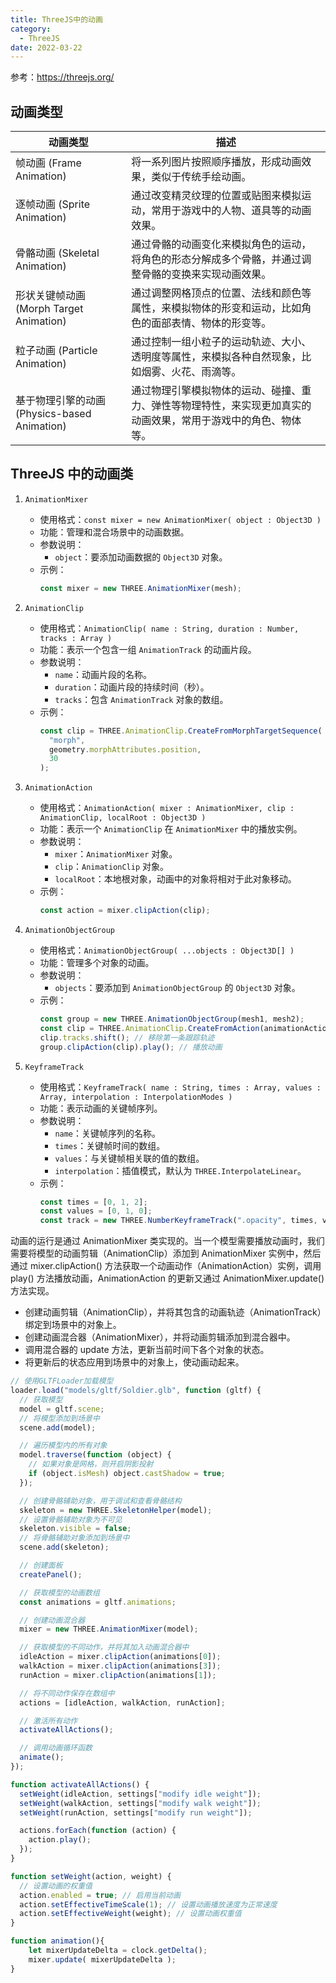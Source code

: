```yaml
---
title: ThreeJS中的动画
category:
  - ThreeJS
date: 2022-03-22
---
```

参考：https://threejs.org/
## 动画类型

| 动画类型                                     | 描述                                                                                                           |
| -------------------------------------------- | -------------------------------------------------------------------------------------------------------------- |
| 帧动画 (Frame Animation)                     | 将一系列图片按照顺序播放，形成动画效果，类似于传统手绘动画。                                                   |
| 逐帧动画 (Sprite Animation)                  | 通过改变精灵纹理的位置或贴图来模拟运动，常用于游戏中的人物、道具等的动画效果。                                 |
| 骨骼动画 (Skeletal Animation)                | 通过骨骼的动画变化来模拟角色的运动，将角色的形态分解成多个骨骼，并通过调整骨骼的变换来实现动画效果。           |
| 形状关键帧动画 (Morph Target Animation)      | 通过调整网格顶点的位置、法线和颜色等属性，来模拟物体的形变和运动，比如角色的面部表情、物体的形变等。           |
| 粒子动画 (Particle Animation)                | 通过控制一组小粒子的运动轨迹、大小、透明度等属性，来模拟各种自然现象，比如烟雾、火花、雨滴等。                 |
| 基于物理引擎的动画 (Physics-based Animation) | 通过物理引擎模拟物体的运动、碰撞、重力、弹性等物理特性，来实现更加真实的动画效果，常用于游戏中的角色、物体等。 |

## ThreeJS 中的动画类

1. `AnimationMixer`

   - 使用格式：`const mixer = new AnimationMixer( object : Object3D )`
   - 功能：管理和混合场景中的动画数据。
   - 参数说明：
     - `object`：要添加动画数据的 `Object3D` 对象。
   - 示例：
     ```js
     const mixer = new THREE.AnimationMixer(mesh);
     ```

2. `AnimationClip`

   - 使用格式：`AnimationClip( name : String, duration : Number, tracks : Array )`
   - 功能：表示一个包含一组 `AnimationTrack` 的动画片段。
   - 参数说明：
     - `name`：动画片段的名称。
     - `duration`：动画片段的持续时间（秒）。
     - `tracks`：包含 `AnimationTrack` 对象的数组。
   - 示例：
     ```js
     const clip = THREE.AnimationClip.CreateFromMorphTargetSequence(
       "morph",
       geometry.morphAttributes.position,
       30
     );
     ```

3. `AnimationAction`

   - 使用格式：`AnimationAction( mixer : AnimationMixer, clip : AnimationClip, localRoot : Object3D )`
   - 功能：表示一个 `AnimationClip` 在 `AnimationMixer` 中的播放实例。
   - 参数说明：
     - `mixer`：`AnimationMixer` 对象。
     - `clip`：`AnimationClip` 对象。
     - `localRoot`：本地根对象，动画中的对象将相对于此对象移动。
   - 示例：
     ```js
     const action = mixer.clipAction(clip);
     ```

4. `AnimationObjectGroup`

   - 使用格式：`AnimationObjectGroup( ...objects : Object3D[] )`
   - 功能：管理多个对象的动画。
   - 参数说明：
     - `objects`：要添加到 `AnimationObjectGroup` 的 `Object3D` 对象。
   - 示例：
     ```js
     const group = new THREE.AnimationObjectGroup(mesh1, mesh2);
     const clip = THREE.AnimationClip.CreateFromAction(animationAction);
     clip.tracks.shift(); // 移除第一条跟踪轨迹
     group.clipAction(clip).play(); // 播放动画
     ```

5. `KeyframeTrack`
   - 使用格式：`KeyframeTrack( name : String, times : Array, values : Array, interpolation : InterpolationModes )`
   - 功能：表示动画的关键帧序列。
   - 参数说明：
     - `name`：关键帧序列的名称。
     - `times`：关键帧时间的数组。
     - `values`：与关键帧相关联的值的数组。
     - `interpolation`：插值模式，默认为 `THREE.InterpolateLinear`。
   - 示例：
     ```js
     const times = [0, 1, 2];
     const values = [0, 1, 0];
     const track = new THREE.NumberKeyframeTrack(".opacity", times, values);
     ```

动画的运行是通过 AnimationMixer 类实现的。当一个模型需要播放动画时，我们需要将模型的动画剪辑（AnimationClip）添加到 AnimationMixer 实例中，然后通过 mixer.clipAction() 方法获取一个动画动作（AnimationAction）实例，调用 play() 方法播放动画，AnimationAction 的更新又通过 AnimationMixer.update() 方法实现。

- 创建动画剪辑（AnimationClip），并将其包含的动画轨迹（AnimationTrack）绑定到场景中的对象上。
- 创建动画混合器（AnimationMixer），并将动画剪辑添加到混合器中。
- 调用混合器的 update 方法，更新当前时间下各个对象的状态。
- 将更新后的状态应用到场景中的对象上，使动画动起来。

```js
// 使用GLTFLoader加载模型
loader.load("models/gltf/Soldier.glb", function (gltf) {
  // 获取模型
  model = gltf.scene;
  // 将模型添加到场景中
  scene.add(model);

  // 遍历模型内的所有对象
  model.traverse(function (object) {
    // 如果对象是网格，则开启阴影投射
    if (object.isMesh) object.castShadow = true;
  });

  // 创建骨骼辅助对象，用于调试和查看骨骼结构
  skeleton = new THREE.SkeletonHelper(model);
  // 设置骨骼辅助对象为不可见
  skeleton.visible = false;
  // 将骨骼辅助对象添加到场景中
  scene.add(skeleton);

  // 创建面板
  createPanel();

  // 获取模型的动画数组
  const animations = gltf.animations;

  // 创建动画混合器
  mixer = new THREE.AnimationMixer(model);

  // 获取模型的不同动作，并将其加入动画混合器中
  idleAction = mixer.clipAction(animations[0]);
  walkAction = mixer.clipAction(animations[3]);
  runAction = mixer.clipAction(animations[1]);

  // 将不同动作保存在数组中
  actions = [idleAction, walkAction, runAction];

  // 激活所有动作
  activateAllActions();

  // 调用动画循环函数
  animate();
});

function activateAllActions() {
  setWeight(idleAction, settings["modify idle weight"]);
  setWeight(walkAction, settings["modify walk weight"]);
  setWeight(runAction, settings["modify run weight"]);

  actions.forEach(function (action) {
    action.play();
  });
}

function setWeight(action, weight) {
  // 设置动画的权重值
  action.enabled = true; // 启用当前动画
  action.setEffectiveTimeScale(1); // 设置动画播放速度为正常速度
  action.setEffectiveWeight(weight); // 设置动画权重值
}

function animation(){
	let mixerUpdateDelta = clock.getDelta();
	mixer.update( mixerUpdateDelta );
}
```

<div ref="blendingRef" class="ref"></div>

<script setup>
import {ref,onMounted} from 'vue'
import * as THREE from 'three'
import { GLTFLoader } from 'three/addons/loaders/GLTFLoader.js';
import { GUI } from 'three/addons/libs/lil-gui.module.min.js';

let dat;


const blendingRef = ref()
const initBlending = () => {

			let scene, renderer, camera, stats;
			let model, skeleton, mixer, clock;

			const crossFadeControls = [];

			let idleAction, walkAction, runAction;
			let idleWeight, walkWeight, runWeight;
			let actions, settings;

			let singleStepMode = false;
			let sizeOfNextStep = 0;

			init();

			function init() {

				// const container = document.getElementById( 'container' );

				camera = new THREE.PerspectiveCamera( 45, 2, 1, 1000 );
				camera.position.set( 1, 2, - 3 );
				camera.lookAt( 0, 1, 0 );

				clock = new THREE.Clock();

				scene = new THREE.Scene();
				scene.background = new THREE.Color( 0xa0a0a0 );
				scene.fog = new THREE.Fog( 0xa0a0a0, 10, 50 );

				const hemiLight = new THREE.HemisphereLight( 0xffffff, 0x444444 );
				hemiLight.position.set( 0, 20, 0 );
				scene.add( hemiLight );

				const dirLight = new THREE.DirectionalLight( 0xffffff );
				dirLight.position.set( - 3, 10, - 10 );
				dirLight.castShadow = true;
				dirLight.shadow.camera.top = 2;
				dirLight.shadow.camera.bottom = - 2;
				dirLight.shadow.camera.left = - 2;
				dirLight.shadow.camera.right = 2;
				dirLight.shadow.camera.near = 0.1;
				dirLight.shadow.camera.far = 40;
				scene.add( dirLight );

				// ground

				const mesh = new THREE.Mesh( new THREE.PlaneGeometry( 100, 100 ), new THREE.MeshPhongMaterial( { color: 0x999999, depthWrite: false } ) );
				mesh.rotation.x = - Math.PI / 2;
				mesh.receiveShadow = true;
				scene.add( mesh );

				const loader = new GLTFLoader();
				loader.load( '/threejs/models/gltf/Soldier.glb', function ( gltf ) {

					model = gltf.scene;
					scene.add( model );

					model.traverse( function ( object ) {

						if ( object.isMesh ) object.castShadow = true;

					} );

					//

					skeleton = new THREE.SkeletonHelper( model );
					skeleton.visible = false;
					scene.add( skeleton );

					//

					createPanel();


					//

					const animations = gltf.animations;

					mixer = new THREE.AnimationMixer( model );

					idleAction = mixer.clipAction( animations[ 0 ] );
					walkAction = mixer.clipAction( animations[ 3 ] );
					runAction = mixer.clipAction( animations[ 1 ] );

					actions = [ idleAction, walkAction, runAction ];

					activateAllActions();

					animate();

				} );

				renderer = new THREE.WebGLRenderer( { antialias: true } );
				renderer.setPixelRatio( window.devicePixelRatio );
				renderer.setSize( blendingRef.value.offsetWidth ,blendingRef.value.offsetWidth/2  );
				renderer.outputEncoding = THREE.sRGBEncoding;
				renderer.shadowMap.enabled = true;
				blendingRef.value.appendChild( renderer.domElement );

				// stats = new Stats();
				// container.appendChild( stats.dom );

				window.addEventListener( 'resize', onWindowResize );

			}

			function createPanel() {

				const panel = new GUI( { width: 310 } );
                blendingRef.value.appendChild(panel.domElement)
                panel.domElement.style.position = 'absolute'
                panel.domElement.style.right = 0;
                panel.domElement.style.top = 0;
                panel.domElement.style.bottom = 0;
				const folder1 = panel.addFolder( 'Visibility' );
				const folder2 = panel.addFolder( 'Activation/Deactivation' );
				const folder3 = panel.addFolder( 'Pausing/Stepping' );
				const folder4 = panel.addFolder( 'Crossfading' );
				const folder5 = panel.addFolder( 'Blend Weights' );
				const folder6 = panel.addFolder( 'General Speed' );

				settings = {
					'show model': true,
					'show skeleton': false,
					'deactivate all': deactivateAllActions,
					'activate all': activateAllActions,
					'pause/continue': pauseContinue,
					'make single step': toSingleStepMode,
					'modify step size': 0.05,
					'from walk to idle': function () {

						prepareCrossFade( walkAction, idleAction, 1.0 );

					},
					'from idle to walk': function () {

						prepareCrossFade( idleAction, walkAction, 0.5 );

					},
					'from walk to run': function () {

						prepareCrossFade( walkAction, runAction, 2.5 );

					},
					'from run to walk': function () {

						prepareCrossFade( runAction, walkAction, 5.0 );

					},
					'use default duration': true,
					'set custom duration': 3.5,
					'modify idle weight': 0.0,
					'modify walk weight': 1.0,
					'modify run weight': 0.0,
					'modify time scale': 1.0
				};

				folder1.add( settings, 'show model' ).onChange( showModel );
				folder1.add( settings, 'show skeleton' ).onChange( showSkeleton );
				folder2.add( settings, 'deactivate all' );
				folder2.add( settings, 'activate all' );
				folder3.add( settings, 'pause/continue' );
				folder3.add( settings, 'make single step' );
				folder3.add( settings, 'modify step size', 0.01, 0.1, 0.001 );
				crossFadeControls.push( folder4.add( settings, 'from walk to idle' ) );
				crossFadeControls.push( folder4.add( settings, 'from idle to walk' ) );
				crossFadeControls.push( folder4.add( settings, 'from walk to run' ) );
				crossFadeControls.push( folder4.add( settings, 'from run to walk' ) );
				folder4.add( settings, 'use default duration' );
				folder4.add( settings, 'set custom duration', 0, 10, 0.01 );
				folder5.add( settings, 'modify idle weight', 0.0, 1.0, 0.01 ).listen().onChange( function ( weight ) {

					setWeight( idleAction, weight );

				} );
				folder5.add( settings, 'modify walk weight', 0.0, 1.0, 0.01 ).listen().onChange( function ( weight ) {

					setWeight( walkAction, weight );

				} );
				folder5.add( settings, 'modify run weight', 0.0, 1.0, 0.01 ).listen().onChange( function ( weight ) {

					setWeight( runAction, weight );

				} );
				folder6.add( settings, 'modify time scale', 0.0, 1.5, 0.01 ).onChange( modifyTimeScale );

				folder1.open();
				folder2.open();
				folder3.open();
				folder4.open();
				folder5.open();
				folder6.open();

			}


			function showModel( visibility ) {

				model.visible = visibility;

			}


			function showSkeleton( visibility ) {

				skeleton.visible = visibility;

			}


			function modifyTimeScale( speed ) {

				mixer.timeScale = speed;

			}


			function deactivateAllActions() {

				actions.forEach( function ( action ) {

					action.stop();

				} );

			}

			function activateAllActions() {

				setWeight( idleAction, settings[ 'modify idle weight' ] );
				setWeight( walkAction, settings[ 'modify walk weight' ] );
				setWeight( runAction, settings[ 'modify run weight' ] );

				actions.forEach( function ( action ) {

					action.play();

				} );

			}

			function pauseContinue() {

				if ( singleStepMode ) {

					singleStepMode = false;
					unPauseAllActions();

				} else {

					if ( idleAction.paused ) {

						unPauseAllActions();

					} else {

						pauseAllActions();

					}

				}

			}

			function pauseAllActions() {

				actions.forEach( function ( action ) {

					action.paused = true;

				} );

			}

			function unPauseAllActions() {

				actions.forEach( function ( action ) {

					action.paused = false;

				} );

			}

			function toSingleStepMode() {

				unPauseAllActions();

				singleStepMode = true;
				sizeOfNextStep = settings[ 'modify step size' ];

			}

			function prepareCrossFade( startAction, endAction, defaultDuration ) {

				// Switch default / custom crossfade duration (according to the user's choice)

				const duration = setCrossFadeDuration( defaultDuration );

				// Make sure that we don't go on in singleStepMode, and that all actions are unpaused

				singleStepMode = false;
				unPauseAllActions();

				// If the current action is 'idle' (duration 4 sec), execute the crossfade immediately;
				// else wait until the current action has finished its current loop

				if ( startAction === idleAction ) {

					executeCrossFade( startAction, endAction, duration );

				} else {

					synchronizeCrossFade( startAction, endAction, duration );

				}

			}

			function setCrossFadeDuration( defaultDuration ) {

				// Switch default crossfade duration <-> custom crossfade duration

				if ( settings[ 'use default duration' ] ) {

					return defaultDuration;

				} else {

					return settings[ 'set custom duration' ];

				}

			}

			function synchronizeCrossFade( startAction, endAction, duration ) {

				mixer.addEventListener( 'loop', onLoopFinished );

				function onLoopFinished( event ) {

					if ( event.action === startAction ) {

						mixer.removeEventListener( 'loop', onLoopFinished );

						executeCrossFade( startAction, endAction, duration );

					}

				}

			}

			function executeCrossFade( startAction, endAction, duration ) {

				// Not only the start action, but also the end action must get a weight of 1 before fading
				// (concerning the start action this is already guaranteed in this place)

				setWeight( endAction, 1 );
				endAction.time = 0;

				// Crossfade with warping - you can also try without warping by setting the third parameter to false

				startAction.crossFadeTo( endAction, duration, true );

			}

			// This function is needed, since animationAction.crossFadeTo() disables its start action and sets
			// the start action's timeScale to ((start animation's duration) / (end animation's duration))

			function setWeight( action, weight ) {

				action.enabled = true;
				action.setEffectiveTimeScale( 1 );
				action.setEffectiveWeight( weight );

			}

			// Called by the render loop

			function updateWeightSliders() {

				settings[ 'modify idle weight' ] = idleWeight;
				settings[ 'modify walk weight' ] = walkWeight;
				settings[ 'modify run weight' ] = runWeight;

			}

			// Called by the render loop

			function updateCrossFadeControls() {

				if ( idleWeight === 1 && walkWeight === 0 && runWeight === 0 ) {

					crossFadeControls[ 0 ].disable();
					crossFadeControls[ 1 ].enable();
					crossFadeControls[ 2 ].disable();
					crossFadeControls[ 3 ].disable();

				}

				if ( idleWeight === 0 && walkWeight === 1 && runWeight === 0 ) {

					crossFadeControls[ 0 ].enable();
					crossFadeControls[ 1 ].disable();
					crossFadeControls[ 2 ].enable();
					crossFadeControls[ 3 ].disable();

				}

				if ( idleWeight === 0 && walkWeight === 0 && runWeight === 1 ) {

					crossFadeControls[ 0 ].disable();
					crossFadeControls[ 1 ].disable();
					crossFadeControls[ 2 ].disable();
					crossFadeControls[ 3 ].enable();

				}

			}

			function onWindowResize() {

				camera.aspect = window.innerWidth / window.innerHeight;
				camera.updateProjectionMatrix();

				renderer.setSize( window.innerWidth, window.innerHeight );

			}

			function animate() {

				// Render loop

				requestAnimationFrame( animate );

				idleWeight = idleAction.getEffectiveWeight();
				walkWeight = walkAction.getEffectiveWeight();
				runWeight = runAction.getEffectiveWeight();

				// Update the panel values if weights are modified from "outside" (by crossfadings)

				updateWeightSliders();

				// Enable/disable crossfade controls according to current weight values

				updateCrossFadeControls();

				// Get the time elapsed since the last frame, used for mixer update (if not in single step mode)

				let mixerUpdateDelta = clock.getDelta();

				// If in single step mode, make one step and then do nothing (until the user clicks again)

				if ( singleStepMode ) {

					mixerUpdateDelta = sizeOfNextStep;
					sizeOfNextStep = 0;

				}

				// Update the animation mixer, the stats panel, and render this frame

				mixer.update( mixerUpdateDelta );

				// stats.update();

				renderer.render( scene, camera );

			}
}


onMounted(async ()=> {
    dat = await import('dat.gui')
    initBlending()
})

</script>
